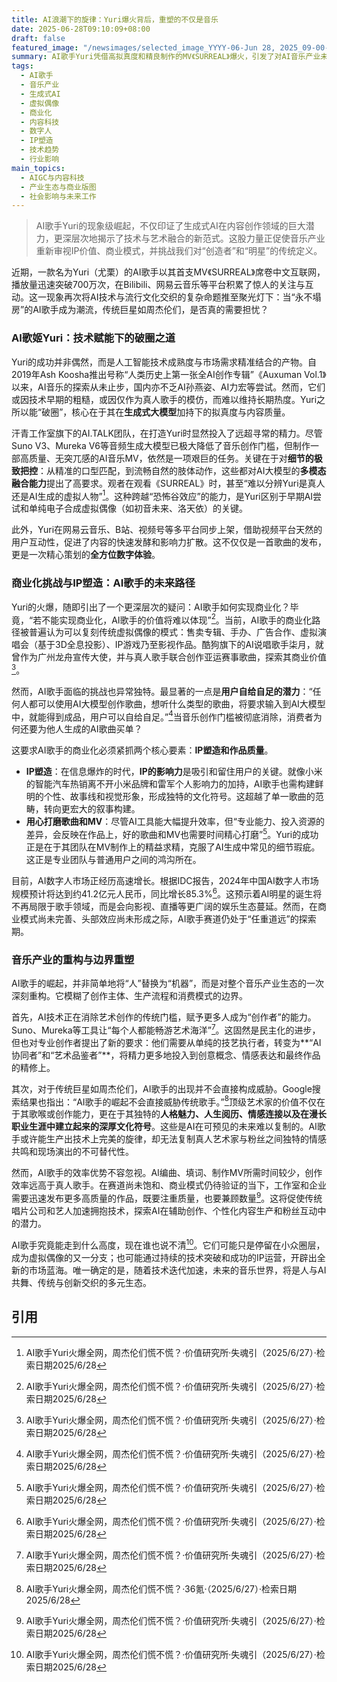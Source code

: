 ```yaml
---
title: AI浪潮下的旋律：Yuri爆火背后，重塑的不仅是音乐
date: 2025-06-28T09:10:09+08:00
draft: false
featured_image: "/newsimages/selected_image_YYYY-06-Jun 28, 2025_09-00-22-546.jpg"
summary: AI歌手Yuri凭借高拟真度和精良制作的MV《SURREAL》爆火，引发了对AI音乐产业未来和传统歌手影响的讨论。Yuri的成功得益于AI大模型的进步和团队对细节的极致打磨，但其商业化仍面临IP塑造和用户自给自足的挑战。文章分析指出，AI歌手不会直接威胁顶级真人艺术家，而是将重塑音乐创作、生产和消费的生态，促使产业探索人机协作的新范式。
tags: 
  - AI歌手
  - 音乐产业
  - 生成式AI
  - 虚拟偶像
  - 商业化
  - 内容科技
  - 数字人
  - IP塑造
  - 技术趋势
  - 行业影响
main_topics: 
  - AIGC与内容科技
  - 产业生态与商业版图
  - 社会影响与未来工作
---
```


> AI歌手Yuri的现象级崛起，不仅印证了生成式AI在内容创作领域的巨大潜力，更深层次地揭示了技术与艺术融合的新范式。这股力量正促使音乐产业重新审视IP价值、商业模式，并挑战我们对“创造者”和“明星”的传统定义。

近期，一款名为Yuri（尤栗）的AI歌手以其首支MV《SURREAL》席卷中文互联网，播放量迅速突破700万次，在Bilibili、网易云音乐等平台积累了惊人的关注与互动。这一现象再次将AI技术与流行文化交织的复杂命题推至聚光灯下：当“永不塌房”的AI歌手成为潮流，传统巨星如周杰伦们，是否真的需要担忧？

### AI歌姬Yuri：技术赋能下的破圈之道

Yuri的成功并非偶然，而是人工智能技术成熟度与市场需求精准结合的产物。自2019年Ash Koosha推出号称“人类历史上第一张全AI创作专辑”《Auxuman Vol.1》以来，AI音乐的探索从未止步，国内亦不乏AI孙燕姿、AI力宏等尝试。然而，它们或因技术早期的粗糙，或因仅作为真人歌手的模仿，而难以维持长期热度。Yuri之所以能“破圈”，核心在于其在**生成式大模型**加持下的拟真度与内容质量。

汗青工作室旗下的AI.TALK团队，在打造Yuri时显然投入了远超寻常的精力。尽管Suno V3、Mureka V6等音频生成大模型已极大降低了音乐创作门槛，但制作一部高质量、无突兀感的AI音乐MV，依然是一项艰巨的任务。关键在于对**细节的极致把控**：从精准的口型匹配，到流畅自然的肢体动作，这些都对AI大模型的**多模态融合能力**提出了高要求。观者在观看《SURREAL》时，甚至“难以分辨Yuri是真人还是AI生成的虚拟人物”[^1]。这种跨越“恐怖谷效应”的能力，是Yuri区别于早期AI尝试和单纯电子合成虚拟偶像（如初音未来、洛天依）的关键。

此外，Yuri在网易云音乐、B站、视频号等多平台同步上架，借助视频平台天然的用户互动性，促进了内容的快速发酵和影响力扩散。这不仅仅是一首歌曲的发布，更是一次精心策划的**全方位数字体验**。

### 商业化挑战与IP塑造：AI歌手的未来路径

Yuri的火爆，随即引出了一个更深层次的疑问：AI歌手如何实现商业化？毕竟，“若不能实现商业化，AI歌手的价值将难以体现”[^1]。当前，AI歌手的商业化路径被普遍认为可以复刻传统虚拟偶像的模式：售卖专辑、手办、广告合作、虚拟演唱会（基于3D全息投影）、IP游戏乃至影视作品。酷狗旗下的AI说唱歌手柒月，就曾作为广州龙舟宣传大使，并与真人歌手联合创作亚运赛事歌曲，探索其商业价值[^1]。

然而，AI歌手面临的挑战也异常独特。最显著的一点是**用户自给自足的潜力**：“任何人都可以使用AI大模型创作歌曲，想听什么类型的歌曲，将要求输入到AI大模型中，就能得到成品，用户可以自给自足。”[^1]当音乐创作门槛被彻底消除，消费者为何还要为他人生成的AI歌曲买单？

这要求AI歌手的商业化必须紧抓两个核心要素：**IP塑造和作品质量**。

*   **IP塑造**：在信息爆炸的时代，**IP的影响力**是吸引和留住用户的关键。就像小米的智能汽车热销离不开小米品牌和雷军个人影响力的加持，AI歌手也需构建鲜明的个性、故事线和视觉形象，形成独特的文化符号。这超越了单一歌曲的范畴，转向更宏大的叙事构建。
*   **用心打磨歌曲和MV**：尽管AI工具能大幅提升效率，但“专业能力、投入资源的差异，会反映在作品上，好的歌曲和MV也需要时间精心打磨”[^1]。Yuri的成功正是在于其团队在MV制作上的精益求精，克服了AI生成中常见的细节瑕疵。这正是专业团队与普通用户之间的鸿沟所在。

目前，AI数字人市场正经历高速增长。根据IDC报告，2024年中国AI数字人市场规模预计将达到约41.2亿元人民币，同比增长85.3%[^1]。这预示着AI明星的诞生将不再局限于歌手领域，而是会向影视、直播等更广阔的娱乐生态蔓延。然而，在商业模式尚未完善、头部效应尚未形成之际，AI歌手赛道仍处于“任重道远”的探索期。

### 音乐产业的重构与边界重塑

AI歌手的崛起，并非简单地将“人”替换为“机器”，而是对整个音乐产业生态的一次深刻重构。它模糊了创作主体、生产流程和消费模式的边界。

首先，AI技术正在消除艺术创作的传统门槛，赋予更多人成为“创作者”的能力。Suno、Mureka等工具让“每个人都能畅游艺术海洋”[^1]。这固然是民主化的进步，但也对专业创作者提出了新的要求：他们需要从单纯的技艺执行者，转变为**“AI协同者”和“艺术品鉴者”**，将精力更多地投入到创意概念、情感表达和最终作品的精修上。

其次，对于传统巨星如周杰伦们，AI歌手的出现并不会直接构成威胁。Google搜索结果也指出：“AI歌手的崛起不会直接威胁传统歌手。”[^2]顶级艺术家的价值不仅在于其歌喉或创作能力，更在于其独特的**人格魅力、人生阅历、情感连接以及在漫长职业生涯中建立起来的深厚文化符号**。这些是AI在可预见的未来难以复制的。AI歌手或许能生产出技术上完美的旋律，却无法复制真人艺术家与粉丝之间独特的情感共鸣和现场演出的不可替代性。

然而，AI歌手的效率优势不容忽视。AI编曲、填词、制作MV所需时间较少，创作效率远高于真人歌手。在赛道尚未饱和、商业模式仍待验证的当下，工作室和企业需要迅速发布更多高质量的作品，既要注重质量，也要兼顾数量[^1]。这将促使传统唱片公司和艺人加速拥抱技术，探索AI在辅助创作、个性化内容生产和粉丝互动中的潜力。

AI歌手究竟能走到什么高度，现在谁也说不清[^1]。它们可能只是停留在小众圈层，成为虚拟偶像的又一分支；也可能通过持续的技术突破和成功的IP运营，开辟出全新的市场蓝海。唯一确定的是，随着技术迭代加速，未来的音乐世界，将是人与AI共舞、传统与创新交织的多元生态。

## 引用
[^1]: AI歌手Yuri火爆全网，周杰伦们慌不慌？·价值研究所·失魂引（2025/6/27）·检索日期2025/6/28
[^2]: AI歌手Yuri火爆全网，周杰伦们慌不慌？·36氪·（2025/6/27）·检索日期2025/6/28
